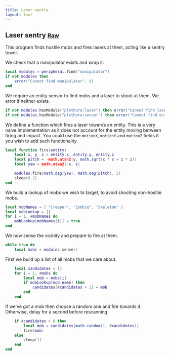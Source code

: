 ```yaml
---
title: Laser sentry
layout: text
---
```


## Laser sentry <small>[Raw](laser-sentry.lua)</small>
This program finds hostile mobs and fires lasers at them, acting like a sentry tower.

We check that a manipulator exists and wrap it.

```lua
local modules = peripheral.find("manipulator")
if not modules then
	error("Cannot find manipulator", 0)
end
```

We require an entity sensor to find mobs and a laser to shoot at them. We error if neither exists.

```lua
if not modules.hasModule("plethora:laser") then error("Cannot find laser", 0) end
if not modules.hasModule("plethora:sensor") then error("Cannot find entity", 0) end
```

We define a function which fires a laser towards an entity. This is a very naive implementation as it does not
account for the entity moving between firing and impact. You could use the `motionX`, `motionY` and `motionZ` fields
if you wish to add such functionality.

```lua
local function fire(entity)
	local x, y, z = entity.x, entity.y, entity.z
	local pitch = -math.atan2(y, math.sqrt(x * x + z * z))
	local yaw = math.atan2(-x, z)

	modules.fire(math.deg(yaw), math.deg(pitch), 5)
	sleep(0.2)
end
```

We build a lookup of mobs we wish to target, to avoid shooting non-hostile mobs.

```lua
local mobNames = { "Creeper", "Zombie", "Skeleton" }
local mobLookup = {}
for i = 1, #mobNames do
	mobLookup[mobNames[i]] = true
end
```

We now sense the vicinity and prepare to fire at them.

```lua
while true do
	local mobs = modules.sense()
```

First we build up a list of all mobs that we care about.

```lua
	local candidates = {}
	for i = 1, #mobs do
		local mob = mobs[i]
		if mobLookup[mob.name] then
			candidates[#candidates + 1] = mob
		end
	end
```

If we've got a mob then choose a random one and fire towards it. Otherwise, delay for a second before
rescanning.

```lua
	if #candidates > 0 then
		local mob = candidates[math.random(1, #candidates)]
		fire(mob)
	else
		sleep(1)
	end
end
```

